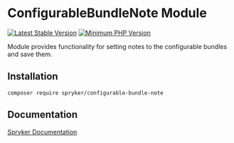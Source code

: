 # ConfigurableBundleNote Module
[![Latest Stable Version](https://poser.pugx.org/spryker/configurable-bundle-note/v/stable.svg)](https://packagist.org/packages/spryker/configurable-bundle-note)
[![Minimum PHP Version](https://img.shields.io/badge/php-%3E%3D%208.1-8892BF.svg)](https://php.net/)

Module provides functionality for setting notes to the configurable bundles and save them.

## Installation

```
composer require spryker/configurable-bundle-note
```

## Documentation

[Spryker Documentation](https://docs.spryker.com)
